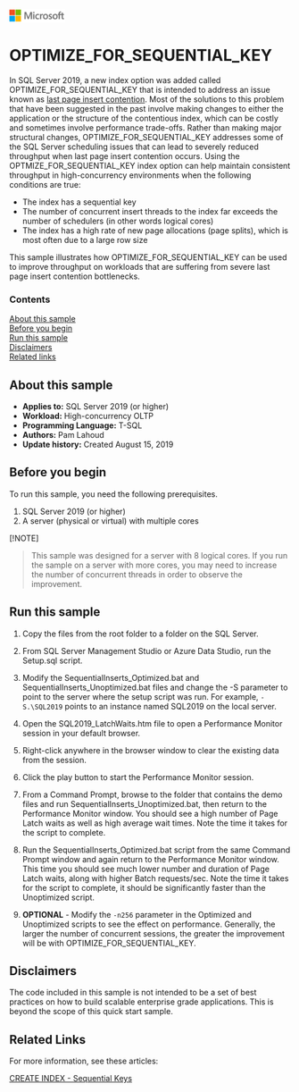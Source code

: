 ![](./media/solutions-microsoft-logo-small.png)

# OPTIMIZE_FOR_SEQUENTIAL_KEY

In SQL Server 2019, a new index option was added called OPTIMIZE_FOR_SEQUENTIAL_KEY that is intended to address an issue known as [last page insert contention](https://support.microsoft.com/kb/4460004). Most of the solutions to this problem that have been suggested in the past involve making changes to either the application or the structure of the contentious index, which can be costly and sometimes involve performance trade-offs. Rather than making major structural changes, OPTIMIZE_FOR_SEQUENTIAL_KEY addresses some of the SQL Server scheduling issues that can lead to severely reduced throughput when last page insert contention occurs. Using the OPTMIZE_FOR_SEQUENTIAL_KEY index option can help maintain consistent throughput in high-concurrency environments when the following conditions are true:

- The index has a sequential key
- The number of concurrent insert threads to the index far exceeds the number of schedulers (in other words logical cores)
- The index has a high rate of new page allocations (page splits), which is most often due to a large row size

This sample illustrates how OPTIMIZE_FOR_SEQUENTIAL_KEY can be used to improve throughput on workloads that are suffering from severe last page insert contention bottlenecks.

### Contents

[About this sample](#about-this-sample)<br/>
[Before you begin](#before-you-begin)<br/>
[Run this sample](#run-this-sample)<br/>
[Disclaimers](#disclaimers)<br/>
[Related links](#related-links)<br/>


<a name=about-this-sample></a>

## About this sample

- **Applies to:** SQL Server 2019 (or higher)
- **Workload:** High-concurrency OLTP
- **Programming Language:** T-SQL
- **Authors:** Pam Lahoud
- **Update history:** Created August 15, 2019

<a name=before-you-begin></a>

## Before you begin

To run this sample, you need the following prerequisites.

1. SQL Server 2019 (or higher)
2. A server (physical or virtual) with multiple cores

[!NOTE] 
> This sample was designed for a server with 8 logical cores. If you run the sample on a server with more cores, you may need to increase the number of concurrent threads in order to observe the improvement.


<a name=run-this-sample></a>

## Run this sample

1. Copy the files from the root folder to a folder on the SQL Server.

2. From SQL Server Management Studio or Azure Data Studio, run the Setup.sql script.

3. Modify the SequentialInserts_Optimized.bat and SequentialInserts_Unoptimized.bat files and change the -S parameter to point to the server where the setup script was run. For example, `-S.\SQL2019` points to an instance named SQL2019 on the local server.

4. Open the SQL2019_LatchWaits.htm file to open a Performance Monitor session in your default browser.

5. Right-click anywhere in the browser window to clear the existing data from the session.

6. Click the play button to start the Performance Monitor session.

7. From a Command Prompt, browse to the folder that contains the demo files and run SequentialInserts_Unoptimized.bat, then return to the Performance Monitor window. You should see a high number of Page Latch waits as well as high average wait times. Note the time it takes for the script to complete.

8. Run the SequentialInserts_Optimized.bat script from the same Command Prompt window and again return to the Performance Monitor window. This time you should see much lower number and duration of Page Latch waits, along with higher Batch requests/sec. Note the time it takes for the script to complete, it should be significantly faster than the Unoptimized script.

9. **OPTIONAL** - Modify the `-n256` parameter in the Optimized and Unoptimized scripts to see the effect on performance. Generally, the larger the number of concurrent sessions, the greater the improvement will be with OPTIMIZE_FOR_SEQUENTIAL_KEY.



<a name=disclaimers></a>

## Disclaimers
The code included in this sample is not intended to be a set of best practices on how to build scalable enterprise grade applications. This is beyond the scope of this quick start sample.

<a name=related-links></a>

## Related Links

For more information, see these articles:

[CREATE INDEX - Sequential Keys](https://docs.microsoft.com/sql/t-sql/statements/create-index-transact-sql#sequential-keys)